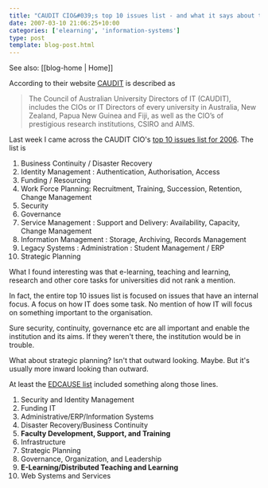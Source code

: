 ```yaml
---
title: "CAUDIT CIO&#039;s top 10 issues list - and what it says about them (to me)"
date: 2007-03-10 21:06:25+10:00
categories: ['elearning', 'information-systems']
type: post
template: blog-post.html
---
```


See also: [[blog-home | Home]]

According to their website [CAUDIT](http://www.caudit.edu.au/) is described as

> The Council of Australian University Directors of IT (CAUDIT), includes the CIOs or IT Directors of every university in Australia, New Zealand, Papua New Guinea and Fiji, as well as the CIO’s of prestigious research institutions, CSIRO and AIMS.

Last week I came across the CAUDIT CIO's [top 10 issues list for 2006](http://www.caudit.edu.au/member_notices/index.html#tentopissues). The list is

1. Business Continuity / Disaster Recovery
2. Identity Management : Authentication, Authorisation, Access
3. Funding / Resourcing
4. Work Force Planning: Recruitment, Training, Succession, Retention, Change Management
5. Security
6. Governance
7. Service Management : Support and Delivery: Availability, Capacity, Change Management
8. Information Management : Storage, Archiving, Records Management
9. Legacy Systems : Administration : Student Management / ERP
10. Strategic Planning

What I found interesting was that e-learning, teaching and learning, research and other core tasks for universities did not rank a mention.

In fact, the entire top 10 issues list is focused on issues that have an internal focus. A focus on how IT does some task. No mention of how IT will focus on something important to the organisation.

Sure security, continuity, governance etc are all important and enable the institution and its aims. If they weren't there, the institution would be in trouble.

What about strategic planning? Isn't that outward looking. Maybe. But it's usually more inward looking than outward.

At least the [EDCAUSE list](http://www.educause.edu/apps/er/erm06/erm0633.asp) included something along those lines.

1. Security and Identity Management
2. Funding IT
3. Administrative/ERP/Information Systems
4. Disaster Recovery/Business Continuity
5. **Faculty Development, Support, and Training**
6. Infrastructure
7. Strategic Planning
8. Governance, Organization, and Leadership
9. **E-Learning/Distributed Teaching and Learning**
10. Web Systems and Services